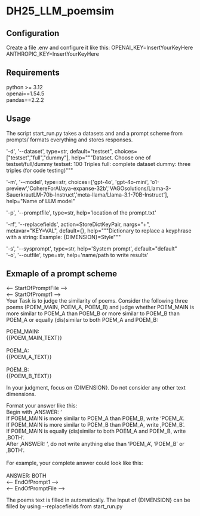 # DH25_LLM_poemsim
## Configuration
Create a file .env and configure it like this:
OPENAI_KEY=InsertYourKeyHere
ANTHROPIC_KEY=InsertYourKeyHere

## Requirements
python >= 3.12 <br>
openai==1.54.5 <br>
pandas==2.2.2 <br>
## Usage

The script start_run.py takes a datasets and and a prompt scheme from prompts/ formats
everything and stores responses.<br>

'-d', '--dataset', type=str, default="testset", choices=["testset","full","dummy"], help="""Dataset. Choose one of testset/full/dummy
                                                                            testset: 100 Triples
                                                                            full: complete dataset
                                                                            dummy: three triples (for code testing)"""<br>

'-m', '--model', type=str, choices=['gpt-4o', 'gpt-4o-mini', 'o1-preview','CohereForAI/aya-expanse-32b','VAGOsolutions/Llama-3-SauerkrautLM-70b-Instruct','meta-llama/Llama-3.1-70B-Instruct'], help="Name of LLM model"<br>

'-p', '--promptfile', type=str, help='location of the prompt.txt'<br>

'-rf', '--replacefields',  action=StoreDictKeyPair, nargs="+", metavar="KEY=VAL", default={}, help="""Dictionary to replace a keyphrase with a string: Example: {DIMENSION}=Style"""<br>

'-s', '--sysprompt', type=str, help='System prompt', default="default"<br>
'-o', '--outfile', type=str, help='name/path to write results'<br>

## Exmaple of a prompt scheme
<-- StartOfPromptFile --><br>
<-- StartOfPrompt1 --><br>
Your Task is to judge the similarity of poems. Consider the following three poems (POEM_MAIN, POEM_A, POEM_B) and judge whether POEM_MAIN is more similar to POEM_A than POEM_B or more similar to POEM_B than POEM_A or equally (dis)similar to both POEM_A and POEM_B:<br>

POEM_MAIN:<br>
{{POEM_MAIN_TEXT}}<br>
<br>
POEM_A:<br>
{{POEM_A_TEXT}}<br>
<br>
POEM_B:<br>
{{POEM_B_TEXT}}<br>

In your judgment, focus on {DIMENSION}. Do not consider any other text dimensions.<br>

Format your answer like this:<br>
Begin with ‚ANSWER: ‘<br>
If POEM_MAIN is more similar to POEM_A than POEM_B, write ‘POEM_A’.<br>
If POEM_MAIN is more similar to POEM_B than POEM_A, write ‚POEM_B‘.<br>
If POEM_MAIN is equally (dis)similar to both POEM_A and POEM_B, write ‚BOTH‘.<br>
After ‚ANSWER: ‘, do not write anything else than ‘POEM_A’, ‘POEM_B’ or ‚BOTH‘.<br>
<br>
For example, your complete answer could look like this:<br>
<br>
ANSWER: BOTH<br>
<-- EndOfPrompt1 --><br>
<-- EndOfPromptFile --><br>

The poems text is filled in automatically. The Input of {DIMENSION} can be filled by using --replacefields from start_run.py 